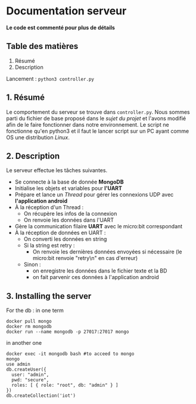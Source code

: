 # Documentation serveur

**Le code est commenté pour plus de détails**

## Table des matières
1. Résumé
2. Description

Lancement : ```python3 controller.py```

## 1. Résumé
Le comportement du serveur se trouve dans ```controller.py```. Nous sommes parti du fichier de base proposé dans le *sujet du projet* et l'avons modifié afin de le faire fonctionner dans notre environnement.
Le script ne fonctionne qu'en python3 et il faut le lancer script sur un PC ayant comme OS une distribution *Linux*.

## 2. Description
Le serveur effectue les tâches suivantes.
- Se connecte à la base de donnée **MongoDB**
- Initialise les objets et variables pour **l'UART**
- Prépare et lance un *Thread* pour gérer les connexions UDP avec **l'application android**
- À la réception d'un Thread :
  - On récupère les infos de la connexion 
  - On renvoie les données dans l'UART
- Gère la communication filaire **UART** avec le micro:bit correspondant
- À la réception de données en UART :
  - On converti les données en string
  - Si la string est retry :
    - On renvoie les dernières données envoyées si nécessaire (le micro:bit renvoie "retry\n" en cas d'erreur)
  - Sinon :
    - on enregistre les données dans le fichier texte et la BD
    - on fait parvenir ces données à l'application android

## 3. Installing the server
For the db : 
in one term
```
docker pull mongo
docker rm mongodb
docker run --name mongodb -p 27017:27017 mongo
```
in another one
```
docker exec -it mongodb bash #to acceed to mongo 
mongo
use admin
db.createUser({
  user: "admin", 
  pwd: "secure", 
  roles: [ { role: "root", db: "admin" } ]
})
db.createCollection('iot')
```